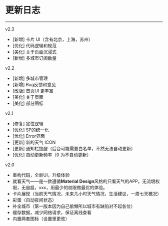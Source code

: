 # 更新日志

----


v2.3
- [新增] 卡片 UI（含有北京，上海，苏州）
- [优化] 代码逻辑和规范
- [美化] 关于页面沉浸式
- [新增] 多城市订阅数量


v2.2
- [新增] 多城市管理
- [新增] Bug反馈和意见
- [改版] 首页UI 更丰富
- [美化] 关于页面
- [美化] 部分图标

v2.1
- [修复] 定位逻辑
- [优化] SP的统一化
- [优化] Error界面
- [更新] 新的天气 ICON
- [更新] 通知栏提醒（后台可能需要白名单，不然无法自动更新）
- [优化] 自动更新频率（0 为不自动更新）


v2.0
- 重构代码，全新UI，升级体验
- 就看天气——是一款遵循**Material Design**风格的只看天气的APP。无流氓权限，无自启，xxx，用最少的权限做最优的体验。
- 卡片展现（当前天气情况，未来几小时天气情况，生活建议，一周七天概况）
- 彩蛋（自动夜间状态）
- 补全城市（第一版本因为自己偷懒所以城市有缺陷对不起各位）
- 缓存数据，减少网络请求，保证离线查看
- 内置两套图标（设置里更改）
